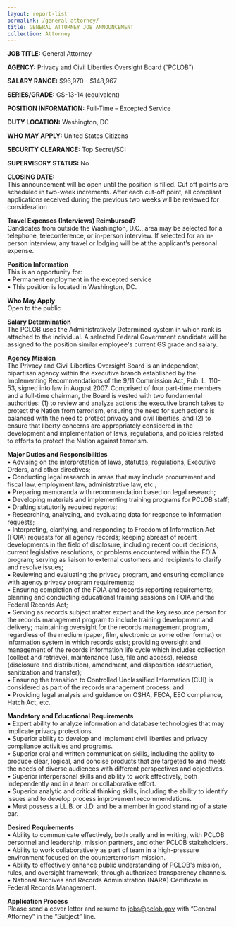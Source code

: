 ```yaml
---
layout: report-list
permalink: /general-attorney/
title: GENERAL ATTORNEY JOB ANNOUNCEMENT 
collection: Attorney
---
```


**JOB TITLE:** General Attorney 

**AGENCY:** Privacy and Civil Liberties Oversight Board (“PCLOB”)  

**SALARY RANGE:** $96,970 - $148,967 

**SERIES/GRADE:** GS-13-14 (equivalent)  

**POSITION INFORMATION:** Full-Time – Excepted Service  

**DUTY LOCATION:** Washington, DC  

**WHO MAY APPLY:** United States Citizens  

**SECURITY CLEARANCE:** Top Secret/SCI  

**SUPERVISORY STATUS:** No  

**CLOSING DATE:**  
This announcement will be open until the position is filled. Cut off points are scheduled in two-week increments. After each cut-off point, all compliant applications received during the previous two weeks will be reviewed for consideration 

**Travel Expenses (Interviews) Reimbursed?**  
Candidates from outside the Washington, D.C., area may be selected for a telephone, teleconference, or in-person interview. If selected for an in-person interview, any travel or lodging will be at the applicant’s personal expense. 
 
**Position Information**  
This is an opportunity for:  
•	Permanent employment in the excepted service  
•	This position is located in Washington, DC. 

**Who May Apply**  
Open to the public 
 
**Salary Determination**  
The PCLOB uses the Administratively Determined system in which rank is attached to the individual. A selected Federal Government candidate will be assigned to the position similar employee's current GS grade and salary. 
 
 
**Agency Mission**  
The Privacy and Civil Liberties Oversight Board is an independent, bipartisan agency within the executive branch established by the Implementing Recommendations of the 9/11 Commission Act, Pub. L. 110-53, signed into law in August 2007. Comprised of four part-time members and a full-time chairman, the Board is vested with two fundamental authorities: (1) to review and analyze actions the executive branch takes to protect the Nation from terrorism, ensuring the need for such actions is balanced with the need to protect privacy and civil liberties, and (2) to ensure that liberty concerns are appropriately considered in the development and implementation of laws, regulations, and policies related to efforts to protect the Nation against terrorism. 

**Major Duties and Responsibilities**  
•	Advising on the interpretation of laws, statutes, regulations, Executive Orders, and other directives;   
•	Conducting legal research in areas that may include procurement and fiscal law, employment law, administrative law, etc.;   
•	Preparing memoranda with recommendation based on legal research;  
•	Developing materials and implementing training programs for PCLOB staff;  
•	Drafting statutorily required reports;  
•	Researching, analyzing, and evaluating data for response to information requests;  
•	Interpreting, clarifying, and responding to Freedom of Information Act (FOIA) requests for all agency records; keeping abreast of recent developments in the field of disclosure, including recent court decisions, current legislative resolutions, or problems encountered within the FOIA program; serving as liaison to external customers and recipients to clarify and resolve issues;   
•	Reviewing and evaluating the privacy program, and ensuring compliance with agency privacy program requirements;  
•	Ensuring completion of the FOIA and records reporting requirements; planning and conducting educational training sessions on FOIA and the Federal Records Act;  
•	Serving as records subject matter expert and the key resource person for the records management program to include training development and delivery; maintaining oversight for the records management program, regardless of the medium (paper, film, electronic or some other format) or information system in which records exist; providing oversight and management of the records information life cycle which includes collection (collect and retrieve), maintenance (use, file and access), release (disclosure and distribution), amendment, and disposition (destruction, sanitization and transfer);  
•	Ensuring the transition to Controlled Unclassified Information (CUI) is considered as part of the records management process; and  
•	Providing legal analysis and guidance on OSHA, FECA, EEO compliance, Hatch Act, etc.

 
**Mandatory and Educational Requirements**  
•	Expert ability to analyze information and database technologies that may implicate privacy protections.  
•	Superior ability to develop and implement civil liberties and privacy compliance activities and programs.   
•	Superior oral and written communication skills, including the ability to produce clear, logical, and concise products that are targeted to and meets the needs of diverse audiences with different perspectives and objectives.   
•	Superior interpersonal skills and ability to work effectively, both independently and in a team or collaborative effort.   
•	Superior analytic and critical thinking skills, including the ability to identify issues and to develop process improvement recommendations.  
•	Must possess a LL.B. or J.D. and be a member in good standing of a state bar.

**Desired Requirements**  
•	Ability to communicate effectively, both orally and in writing, with PCLOB personnel and leadership, mission partners, and other PCLOB stakeholders.   
•	Ability to work collaboratively as part of team in a high-pressure environment focused on the counterterrorism mission.  
•	Ability to effectively enhance public understanding of PCLOB's mission, rules, and oversight framework, through authorized transparency channels.  
•	National Archives and Records Administration (NARA) Certificate in Federal Records Management.

**Application Process**  
Please send a cover letter and resume to jobs@pclob.gov with “General Attorney” in the “Subject” line. 
